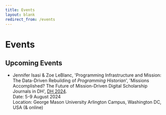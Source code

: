 ```yaml
---
title: Events
layout: blank
redirect_from: /events
---
```


# Events

## Upcoming Events      

* Jennifer Isasi & Zoe LeBlanc, 'Programming Infrastructure and Mission: The Data-Driven Rebuilding of _Programming Historian_', 'Missions Accomplished? The Future of Mission-Driven Digital Scholarship Journals in DH', [DH 2024](https://dh2024.adho.org/).    
Date: 5-9 August 2024     
Location: George Mason University Arlington Campus, Washington DC, USA (& online)     

